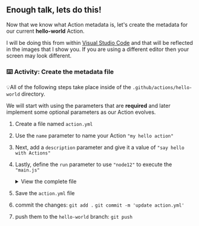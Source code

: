 ## Enough talk, lets do this!

Now that we know what Action metadata is, let's create the metadata for our current **hello-world** Action.

I will be doing this from within [Visual Studio Code](https://code.visualstudio.com/) and that will be reflected in the images that I show you.  If you are using a different editor then your screen may look different.

### :keyboard: Activity: Create the metadata file

💡All of the following steps take place inside of the `.github/actions/hello-world` directory. 

We will start with using the parameters that are **required** and later implement some optional parameters as our Action evolves.

1. Create a file named `action.yml`
2. Use the `name` parameter to name your Action `"my hello action"`
3. Next, add a `description` parameter and give it a value of `"say hello with Actions"`
4. Lastly, define the `run` parameter to use `"node12"` to execute the `"main.js"`

    <details><summary>View the complete file</summary>

    ```yaml
    name: "my hello action"

    description: "say hello with Actions"

    runs:
      using: "node12"
      main: "main.js"
    ```
    </details>



5. Save the `action.yml` file
6. commit the changes:
   `git add .`
   `git commit -m 'update action.yml'`
7. push them to the `hello-world` branch:
   `git push`
   